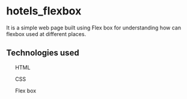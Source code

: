 # hotels_flexbox

It is a simple web page built using Flex box for understanding how can flexbox used at different places.

## Technologies used 
<ul>HTML</ul>
<ul>CSS</ul>
<ul>Flex box</ul>
